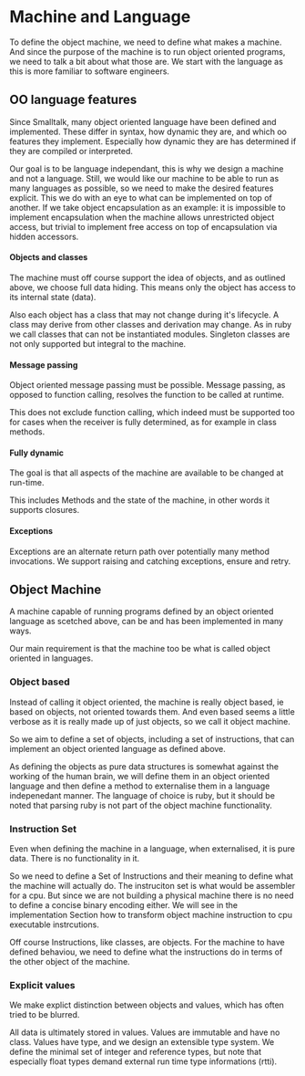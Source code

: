 # Machine and Language

To define the object machine, we need to define what makes a machine. And since the purpose of the machine is to run object oriented programs, we need to talk a bit about what those are. We start with the language as this is more familiar to software engineers.

## OO language features

Since Smalltalk, many object oriented language have been defined and implemented. These differ in syntax, how dynamic they are, and which oo features they implement. Especially how dynamic they are has determined if they are compiled or interpreted.

Our goal is to be language independant, this is why we design a machine and not a language. Still, we would like our machine to be able to run as many languages as possible, so we need to make the desired features explicit. This we do with an eye to what can be implemented on top of another. If we take object encapsulation as an example: it is impossible to implement encapsulation when the machine allows unrestricted object access, but trivial to implement free access on top of encapsulation via hidden accessors.

#### Objects and classes

The machine must off course support the idea of objects, and as outlined above, we choose full data hiding. This means only the object has access to its internal state (data).

Also each object has a class that may not change during it's lifecycle. A class may derive from other classes and derivation may change. As in ruby we call classes that can not be instantiated modules. Singleton classes are not only supported but integral to the machine.

#### Message passing

Object oriented message passing must be possible. Message passing, as opposed to function calling, resolves the function to be called at runtime.

This does not exclude function calling, which indeed must be supported too for cases when the receiver is fully determined, as for example in class methods.

#### Fully dynamic

The goal is that all aspects of the machine are available to be changed at run-time.

This includes Methods and the state of the machine, in other words it supports closures.

#### Exceptions

Exceptions are an alternate return path over potentially many method invocations. We support raising and catching exceptions, ensure and retry.

## Object Machine

A machine capable of running programs defined by an object oriented language as scetched above, can be and has been implemented in many ways.

Our main requirement is that the machine too be what is called object oriented in languages.

### Object based

Instead of calling it object oriented, the machine is really object based, ie based on objects, not oriented towards them. And even based seems a little verbose as it is really made up of just objects, so we call it object machine.

So we aim to define a set of objects, including a set of instructions, that can implement an object oriented language as defined above.

As defining the objects as pure data structures is somewhat against the working of the human brain, we will define them in an object oriented language and then define a method to externalise them in a language indepenedant manner. The language of choice is ruby, but it should be noted that parsing ruby is not part of the object machine functionality.

### Instruction Set

Even when defining the machine in a language, when externalised, it is pure data. There is no functionality in it.

So we need to define a Set of Instructions and their meaning to define what the machine will actually do. The instruciton set is what would be assembler for a cpu. But since we are not building a physical machine there is no need to define a concise binary encoding either. We will see in the implementation Section how to transform object machine instruction to cpu executable instrcutions.

Off course Instructions, like classes, are objects. For the machine to have defined behaviou, we need to define what the instructions do in terms of the other object of the machine.

### Explicit values

We make explict distinction between objects and values, which has often tried to be blurred.

All data is ultimately stored in values. Values are immutable and have no class. Values have type, and we design an extensible type system. We define the minimal set of integer and reference types, but note that especially float types demand external run time type informations (rtti).
